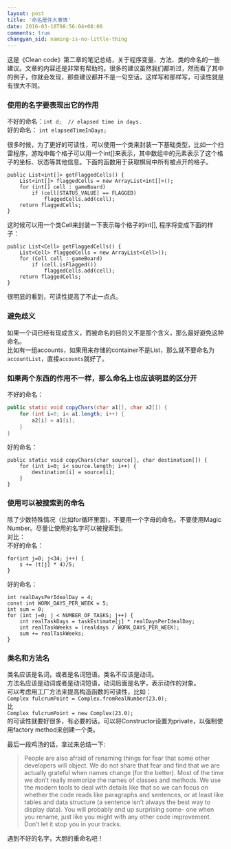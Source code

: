 ```yaml
---
layout: post
title: '命名是件大事情'
date: 2016-03-10T08:56:04+08:00
comments: true
changyan_sid: naming-is-no-little-thing
---
```


这是《Clean code》第二章的笔记总结，关于程序变量、方法、类的命名的一些建议。文章的内容还是非常有帮助的。很多的建议虽然我们都听过，然而看了其中的例子，你就会发现，那些建议都并不是一句空话，这样写和那样写，可读性就是有很大不同。

### 使用的名字要表现出它的作用
不好的命名：`int d;  // elapsed time in days.`  
好的命名：    `int elapsedTimeInDays;`  

很多时候，为了更好的可读性，可以使用一个类来封装一下基础类型，比如一个扫雷程序，游戏中每个格子可以用一个int[]来表示，其中数组中的元素表示了这个格子的坐标、状态等其他信息。下面的函数用于获取棋局中所有被点开的格子。

```
public List<int[]> getFlaggedCells() {
	List<int[]> flaggedCells = new ArrayList<int[]>();
	for (int[] cell : gameBoard)
		if (cell[STATUS_VALUE] == FLAGGED)
			flaggedCells.add(cell);
	return flaggedCells;
}
```
这时候可以用一个类Cell来封装一下表示每个格子的int[], 程序将变成下面的样子：

```
public List<Cell> getFlaggedCells() {
	List<Cell> flaggedCells = new ArrayList<Cell>();
	for (Cell cell : gameBoard)
		if (cell.isFlagged())
			flaggedCells.add(cell);
	return flaggedCells;
}
```
很明显的看到，可读性提高了不止一点点。

### 避免歧义
如果一个词已经有现成含义，而被命名的目的又不是那个含义，那么最好避免这种命名。  
比如有一组accounts，如果用来存储的container不是List，那么就不要命名为`accountList`，直接`accounts`就好了。

### 如果两个东西的作用不一样，那么命名上也应该明显的区分开
不好的命名：

```java
public static void copyChars(char a1[], char a2[]) {
	for (int i=0; i< a1.length; i++) {
		a2[i] = a1[i];
	}
}
```
好的命名：

```
public static void copyChars(char source[], char destination[]) {
	for (int i=0; i< source.length; i++) {
		destination[i] = source[i];
	}
}
```

### 使用可以被搜索到的命名
除了少数特殊情况（比如for循环里面)，不要用一个字母的命名。不要使用Magic Number。尽量让使用的名字可以被搜索到。  
对比：  
不好的命名：  

```
for(int j=0; j<34; j++) {
	s += (t[j] * 4)/5;
}
```
好的命名：

```
int realDaysPerIdealDay = 4;
const int WORK_DAYS_PER_WEEK = 5;
int sum = 0;
for (int j=0; j < NUMBER_OF_TASKS; j++) {
	int realTaskDays = taskEstimate[j] * realDaysPerIdealDay;
	int realTaskWeeks = (realdays / WORK_DAYS_PER_WEEK);
	sum += realTaskWeeks;
}
```

### 类名和方法名
类名应该是名词，或者是名词短语。类名不应该是动词。  
方法名应该是动词或者是动词短语，动词后面是名字，表示动作的对象。  
可以考虑用工厂方法来提高构造函数的可读性，比如：  
`Complex fulcrumPoint = Complex.fromRealNumber(23.0);`  
比  
`Complex fulcrumPoint = new Complex(23.0);`  
的可读性就要好很多，有必要的话，可以将Constructor设置为private，以强制使用factory method来创建一个类。  

最后一段鸡汤的话，拿过来总结一下:  

> People are also afraid of renaming things for fear that some other developers will object. We do not share that fear and find that we are actually grateful when names change (for the better). Most of the time we don’t really memorize the names of classes and methods. We use the modern tools to deal with details like that so we can focus on whether the code reads like paragraphs and sentences, or at least like tables and data structure (a sentence isn’t always the best way to display data). You will probably end up surprising some- one when you rename, just like you might with any other code improvement. Don’t let it stop you in your tracks.

遇到不好的名字，大胆的重命名吧！
